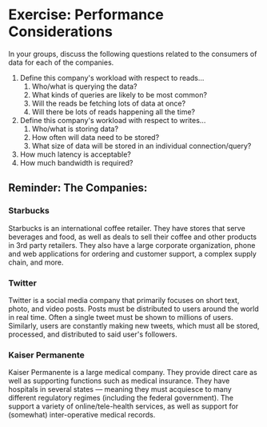 # Exercise: Performance Considerations

In your groups, discuss the following questions related to the consumers of data for each of the companies.

1. Define this company's workload with respect to reads...
    1. Who/what is querying the data?
    2. What kinds of queries are likely to be most common?
    3. Will the reads be fetching lots of data at once?
    4. Will there be lots of reads happening all the time?
2. Define this company's workload with respect to writes...
    1. Who/what is storing data?
    2. How often will data need to be stored?
    3. What size of data will be stored in an individual connection/query?
3. How much latency is acceptable?
4. How much bandwidth is required?

## Reminder: The Companies:

### Starbucks 

Starbucks is an international coffee retailer. They have stores that serve beverages and food, as well as deals to sell their coffee and other products in 3rd party retailers. They also have a large corporate organization, phone and web applications for ordering and customer support, a complex supply chain, and more.

### Twitter

Twitter is a social media company that primarily focuses on short text, photo, and video posts. Posts must be distributed to users around the world in real time. Often a single tweet must be shown to millions of users. Similarly, users are constantly making new tweets, which must all be stored, processed, and distributed to said user's followers.

### Kaiser Permanente

Kaiser Permanente is a large medical company. They provide direct care as well as supporting functions such as medical insurance. They have hospitals in several states — meaning they must acquiesce to many different regulatory regimes (including the federal government). The support a variety of online/tele-health services, as well as support for (somewhat) inter-operative medical records.